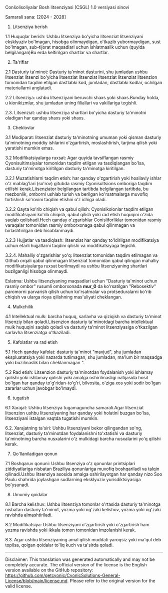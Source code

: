 Conšolisoliyalar Bosh litsenziyasi (CSGL)
1.0 versiyasi sinovi

Samarali sana: [2024 - 2028]

1. Litsenziya berish

1.1 Huquqlar berish: Ushbu litsenziya bo'yicha litsenziat litsenziyani eksklyuziv bo'lmagan, hisobga olinmaydigan, o'tkazib yubormaydigan, sust bo'lmagan, sub-tijorat maqsadlari uchun ishlatmaslik uchun (quyida belgilangan)Bu erda keltirilgan shartlar va shartlar.

2. Ta'riflar

2.1 Dasturiy ta'minot: Dasturiy ta'minot dasturini, shu jumladan ushbu litsenziat litsenzi bo'yicha litsenziat litsenziat litsenziat litsenziat litsenzion tomonidan taqdim etilgan dastlabki kod, jumladan, dastlabki kodlar, ochilgan materiallarni anglatadi.

2.2 Litsenziya: ushbu litsenziyani beruvchi shaxs yoki shaxs.Bunday holda, u kionikizmlar, shu jumladan uning filiallari va vakillariga tegishli.

2.3. Litsenziat: ushbu litsenziya shartlari bo'yicha dasturiy ta'minotni oladigan har qanday shaxs yoki shaxs.

3. Cheklovlar

3.1 Modiparat: litsenziat dasturiy ta'minotning umuman yoki qisman dasturiy ta'minotning moddiy ishlarini o'zgartirish, moslashtirish, tarjima qilish yoki yaratishi mumkin emas.

3.2 Modifikatsiyalarga ruxsat: Agar quyida tavsiflangan rasmiy Cyonisultimsiyalar tomonidan taqdim etilgan va tasdiqlangan bo'lsa, dasturiy ta'minotga kiritilgan dasturiy ta'minotga kiritilgan.

3.2.1 Muzatishlarni taqdim etish: har qanday o'zgartirish yoki hosilaviy ishlar o'z mablag'lari (so'rov) gitubda rasmiy Cyonisultsions omboriga taqdim etilishi kerak.Litsenziator belgilangan tartibda belgilangan tartibda, bu mezbonlik, omborni ushlab turish va berilgan ko'rsatmalarga muvofiq tortishish so'rovini taqdim etishni o'z ichiga oladi.

3.2.2 Qayta ko'rib chiqish va qabul qilish: Cyonisikolonlar taqdim etilgan modifikatsiyani ko'rib chiqish, qabul qilish yoki rad etish huquqini o'zida saqlab qolishadi.Hech qanday o'zgarishlar Conisliforliklar tomonidan rasmiy varaqalar tomonidan rasmiy omborxonaga qabul qilinmagan va birlashtirilgan deb hisoblanmaydi.

3.2.3 Hujjatlar va tasdiqlash: litsenziat har qanday to'ldirilgan modifikatsiya uchun etarli hujjatlarni taqdim qilishi va modifikatsiyaga tegishli.

3.2.4. Mahalliy o'zgarishlar yo'q: litsenziat tomonidan taqdim etilmagan va Github orqali qabul qilinmagan litsenziat tomonidan qabul qilingan mahalliy modifikatsiyalarga ruxsat berilmaydi va ushbu litsenziyaning shartlari buzilganligi hisobga olinmaydi.

Eslatma: Ushbu litsenziyaning maqsadlari uchun "Dasturiy ta'minot uchun rasmiy ombor" rusumli omborxonada __mur_0__ da ko'rsatilgan "Rebosektiv" paromorni parvarish qilish uchun ko'rsatmalar va protseduralarni ko'rib chiqish va ularga rioya qilishning mas'uliyati cheklangan.

4. Mulkchilik

4.1 Intellektual mulk: barcha huquq, sarlavha va qiziqish va dasturiy ta'minot litsenziy bilan qoladi.Litsenzion dasturiy ta'minotdagi barcha intellektual mulk huquqini saqlab qoladi va dasturiy ta'minot litsenziyasiga o'tkazilgan sarlavha litsenziatga o'tkaziladi.

5. Kafolatlar va rad etish

5.1 Hech qanday kafolat: dasturiy ta'minot "mavjud", shu jumladan ekspluatatsiya yoki nazarda tutilmagan, shu jumladan, ma'lum bir maqsadga yoki buzilmaslik bilan cheklanmagan ".

5.2 Rad etish: Litsenzion dasturiy ta'minotdan foydalanish yoki ishlamay qolishi yoki ishlamay qolishi yoki amalga oshirilmasligi natijasida hosil bo'lgan har qanday to'g'ridan-to'g'ri, bilvosita, o'ziga xos yoki sodir bo'lgan zararlar uchun javobgar bo'lmaydi.

6. tugatish

6.1 Xarajat: Ushbu litsenziya tugamaguncha samarali.Agar litsenziat litsenzion ushbu litsenziyaning har qanday yoki holatini buzgan bo'lsa, litsenziyani istalgan vaqtda tugatishi mumkin.

6.2. Xarajatning ta'siri: Ushbu litsenziyani bekor qilingandan so'ng, litsenziat, dasturiy ta'minotdan foydalanishni to'xtatishi va dasturiy ta'minotning barcha nusxalarini o'z mulkidagi barcha nusxalarini yo'q qilishi kerak.

7. Qo'llaniladigan qonun

7.1 Boshqaruv qonuni: Ushbu litsenziya o'z qonunlar printsiplari ziddiyatlariga nisbatan Braziliya qonunlariga muvofiq boshqariladi va talqin qilinadi.Ushbu litsenziya asosida amalga oshirilayotgan har qanday nizo Soo Paulu shahrida joylashgan sudlarning eksklyuziv yurisdiktsiyasiga bo'ysunadi.

8. Umumiy qoidalar

8.1 Barcha kelishuv: Ushbu litsenziya tomonlar o'rtasida dasturiy ta'minotga nisbatan dasturiy ta'minot, yozma yoki og'zaki kelishuv, yozma yoki og'zaki ravishda almashtiriladi.

8.2 Modifikatsiya: Ushbu litsenziyani o'zgartirish yoki o'zgartirish ham yozma ravishda yoki ikkala tomon tomonidan imzolanishi kerak.

8.3. Agar ushbu litsenziyaning amal qilish muddati yaroqsiz yoki ma'qul deb topilsa, qolgan qoidalar to'liq kuch va ta'sirda qoladi.

---
Disclaimer: This translation was generated automatically and may not be completely accurate. The official version of the license is the English version available on the GitHub repository: https://github.com/getcyonic/CyonicSolutions-General-License/blob/main/license.md. Please refer to the original version for the valid license.